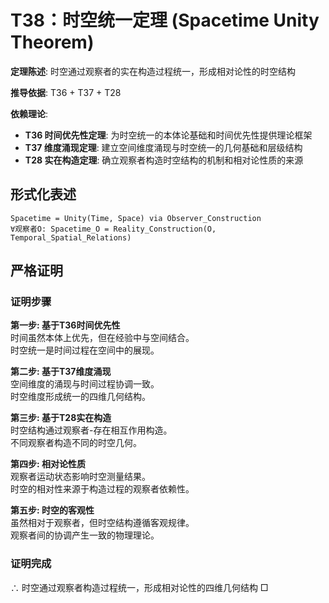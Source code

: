 # T38：时空统一定理 (Spacetime Unity Theorem)

**定理陈述**: 时空通过观察者的实在构造过程统一，形成相对论性的时空结构

**推导依据**: T36 + T37 + T28

**依赖理论**:
- **T36 时间优先性定理**: 为时空统一的本体论基础和时间优先性提供理论框架
- **T37 维度涌现定理**: 建立空间维度涌现与时空统一的几何基础和层级结构
- **T28 实在构造定理**: 确立观察者构造时空结构的机制和相对论性质的来源  

## 形式化表述  
```  
Spacetime = Unity(Time, Space) via Observer_Construction  
∀观察者O: Spacetime_O = Reality_Construction(O, Temporal_Spatial_Relations)  
```  

## 严格证明  

### 证明步骤  

**第一步: 基于T36时间优先性**  
时间虽然本体上优先，但在经验中与空间结合。  
时空统一是时间过程在空间中的展现。  

**第二步: 基于T37维度涌现**  
空间维度的涌现与时间过程协调一致。  
时空维度形成统一的四维几何结构。  

**第三步: 基于T28实在构造**  
时空结构通过观察者-存在相互作用构造。  
不同观察者构造不同的时空几何。  

**第四步: 相对论性质**  
观察者运动状态影响时空测量结果。  
时空的相对性来源于构造过程的观察者依赖性。  

**第五步: 时空的客观性**  
虽然相对于观察者，但时空结构遵循客观规律。  
观察者间的协调产生一致的物理理论。  

### 证明完成  
∴ 时空通过观察者构造过程统一，形成相对论性的四维几何结构 □  